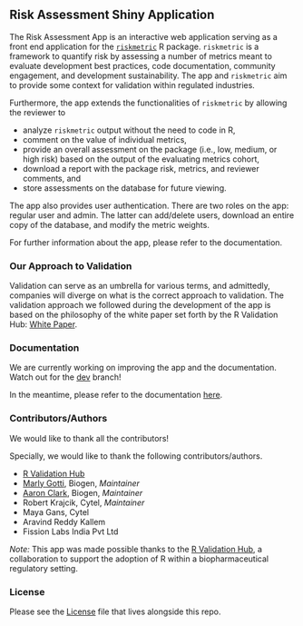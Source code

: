 ## Risk Assessment Shiny Application

The Risk Assessment App is an interactive web application serving as a front end
application for the [`riskmetric`](https://github.com/pharmaR/riskmetric) R package. `riskmetric` is a framework to quantify risk by assessing a number of
metrics meant to evaluate development best practices, code documentation,
community engagement, and development sustainability. The app and `riskmetric`
aim to provide some context for validation within regulated industries.

Furthermore, the app extends the functionalities of `riskmetric` by allowing
the reviewer to

- analyze `riskmetric` output without the need to code in R,
- comment on the value of individual metrics,
- provide an overall assessment on the package (i.e., low, medium, or high risk)
based on the output of the evaluating metrics cohort,
- download a report with the package risk, metrics, and reviewer comments, and
- store assessments on the database for future viewing.

The app also provides user authentication. There are two roles on the app:
regular user and admin. The latter can add/delete users,
download an entire copy of the database, and modify the metric weights.

For further information about the app, please refer to the documentation.

<!---------------------------------------------------------------------------->
<!---------------------------------------------------------------------------->

### Our Approach to Validation

Validation can serve as an umbrella for various terms, and admittedly,
companies will diverge on what is the correct approach to validation. The 
validation approach we followed during the development of the app is
based on the philosophy of the white paper set forth by the
R Validation Hub: [White Paper](https://www.pharmar.org/white-paper/).

<!---------------------------------------------------------------------------->
<!---------------------------------------------------------------------------->

### Documentation

We are currently working on improving the app and the documentation. Watch out for the [dev](https://github.com/pharmaR/risk_assessment/tree/dev) branch!

In the meantime, please refer to the documentation <a href="https://pharmar.github.io/risk_assessment/Managing_Userids_and_Passwords" target="_blank">here</a>.

<!---------------------------------------------------------------------------->
<!---------------------------------------------------------------------------->

### Contributors/Authors

We would like to thank all the contributors!

Specially, we would like to thank the following contributors/authors.

- [R Validation Hub](https://www.pharmar.org)
- [Marly Gotti](https://www.marlygotti.com), Biogen, *Maintainer*
- [Aaron Clark](https://www.linkedin.com/in/dataaaronclark/), Biogen, *Maintainer*
- Robert Krajcik, Cytel, *Maintainer*
- Maya Gans, Cytel
- Aravind Reddy Kallem
- Fission Labs India Pvt Ltd

_Note:_ This app was made possible thanks to the [R Validation Hub](https://www.pharmar.org/about/), a collaboration to support the adoption
of R within a biopharmaceutical regulatory setting.

<!---------------------------------------------------------------------------->
<!---------------------------------------------------------------------------->

### License

Please see the [License](LICENSE.md) file that lives alongside this repo.
